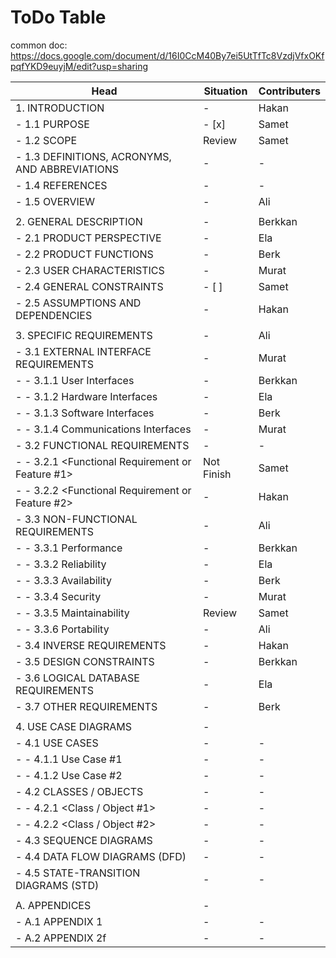 # ToDo Table

common doc: https://docs.google.com/document/d/16I0CcM40By7ei5UtTfTc8VzdjVfxOKfpqfYKD9euyjM/edit?usp=sharing

|Head                                               |Situation|Contributers|
|---------------------------------------------------|---------|------------|
|1. INTRODUCTION|-|Hakan|
| - 1.1 PURPOSE| - [x] |Samet| - [x] - [ ]
| - 1.2 SCOPE|Review|Samet|
| - 1.3 DEFINITIONS, ACRONYMS, AND ABBREVIATIONS|-|-|
| - 1.4 REFERENCES|-|-|
| - 1.5 OVERVIEW|-|Ali|
||||
| 2. GENERAL DESCRIPTION|-|Berkkan|
| - 2.1 PRODUCT PERSPECTIVE|-|Ela|
| - 2.2 PRODUCT FUNCTIONS|-|Berk|
| - 2.3 USER CHARACTERISTICS|-|Murat|
| - 2.4 GENERAL CONSTRAINTS|- [ ]|Samet|
| - 2.5 ASSUMPTIONS AND DEPENDENCIES|-|Hakan|
||||
| 3. SPECIFIC REQUIREMENTS|-|Ali|
| - 3.1 EXTERNAL INTERFACE REQUIREMENTS|-|Murat|
| - - 3.1.1 User Interfaces|-|Berkkan|
| - - 3.1.2 Hardware Interfaces|-|Ela|
| - - 3.1.3 Software Interfaces|-|Berk|
| - - 3.1.4 Communications Interfaces|-|Murat|
| - 3.2 FUNCTIONAL REQUIREMENTS|-|-|
| - - 3.2.1 <Functional Requirement or Feature #1>|Not Finish|Samet|
| - - 3.2.2 <Functional Requirement or Feature #2>|-|Hakan|
| - 3.3 NON-FUNCTIONAL REQUIREMENTS|-|Ali|
| - - 3.3.1 Performance|-|Berkkan|
| - - 3.3.2 Reliability|-|Ela|
| - - 3.3.3 Availability|-|Berk|
| - - 3.3.4 Security|-|Murat|
| - - 3.3.5 Maintainability|Review|Samet|
| - - 3.3.6 Portability|-|Ali|
| - 3.4 INVERSE REQUIREMENTS|-|Hakan|
| - 3.5 DESIGN CONSTRAINTS|-|Berkkan|
| - 3.6 LOGICAL DATABASE REQUIREMENTS|-|Ela|
| - 3.7 OTHER REQUIREMENTS|-|Berk|
||||
| 4. USE CASE DIAGRAMS|-||
| - 4.1 USE CASES|-|-|
| - - 4.1.1 Use Case #1|-|-|
| - - 4.1.2 Use Case #2|-|-|
| - 4.2 CLASSES / OBJECTS|-|-|
| - - 4.2.1 <Class / Object #1>|-|-|
| - - 4.2.2 <Class / Object #2>|-|-|
| - 4.3 SEQUENCE DIAGRAMS|-|-|
| - 4.4 DATA FLOW DIAGRAMS (DFD)|-|-|
| - 4.5 STATE-TRANSITION DIAGRAMS (STD)|-|-|
||||
| A. APPENDICES|-||
| - A.1 APPENDIX 1|-|-|
| - A.2 APPENDIX 2f|-|-|
